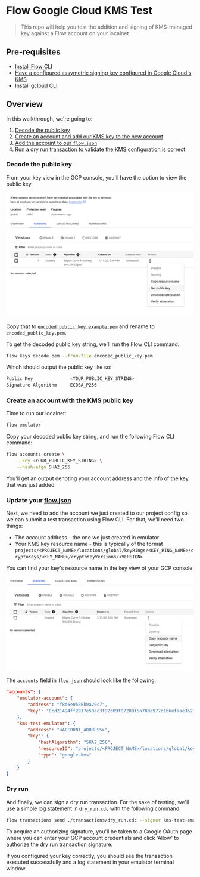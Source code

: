 # Flow Google Cloud KMS Test

> This repo will help you test the addition and signing of KMS-managed key against a Flow account on your localnet

## Pre-requisites

- [Install Flow CLI](https://developers.flow.com/tools/flow-cli/install)
- [Have a configured assymetric signing key configured in Google Cloud's KMS](https://cloud.google.com/kms/docs/create-key#kms-create-symmetric-encrypt-decrypt-console)
- [Install gcloud CLI](https://cloud.google.com/sdk/docs/install)

## Overview

In this walkthrough, we're going to:

1. [Decode the public key](#decode-the-public-key)
1. [Create an account and add our KMS key to the new account](#create-an-account-with-the-kms-public-key)
1. [Add the account to our `flow.json`](#update-your-flowjson)
1. [Run a dry run transaction to validate the KMS configuration is correct](#dry-run)

### Decode the public key

From your key view in the GCP console, you'll have the option to view the public key.

![View Public Key in GCP Console](./resources/public_key.png)

Copy that to [`encoded_public_key.example.pem`](./encoded_public_key.example.pem) and rename to `encoded_public_key.pem`.

To get the decoded public key string, we'll run the Flow CLI command:

```sh
flow keys decode pem --from-file encoded_public_key.pem
```

Which should output the public key like so:

```sh
Public Key              <YOUR_PUBLIC_KEY_STRING>
Signature Algorithm     ECDSA_P256
```

### Create an account with the KMS public key

Time to run our localnet:

```sh
flow emulator
```

Copy your decoded public key string, and run the following Flow CLI command:

```sh
flow accounts create \
    --key <YOUR_PUBLIC_KEY_STRING> \
    --hash-algo SHA2_256
```

You'll get an output denoting your account address and the info of the key that was just added.

### Update your [flow.json](./flow.json)

Next, we need to add the account we just created to our project config so we can submit a test transaction using Flow CLI. For that, we'll need two things:

- The account address - the one we just created in emulator
- Your KMS key resource name - this is typically of the format `projects/<PROJECT_NAME>/locations/global/keyRings/<KEY_RING_NAME>/cryptoKeys/<KEY_NAME>/cryptoKeyVersions/<VERSION>`

You can find your key's resource name in the key view of your GCP console

![Copy resource name](./resources/resource_name.png)

The `accounts` field in [`flow.json`](./flow.json) should look like the following:

```json
"accounts": {
    "emulator-account": {
        "address": "f8d6e0586b0a20c7",
        "key": "8cd21494ff2917e50ac3f92c09f0728df5a78de977d1b6efaae3521ea9960022"
    },
    "kms-test-emulator": {
        "address": "<ACCOUNT_ADDRESS>",
        "key": {
            "hashAlgorithm": "SHA2_256",
            "resourceID": "projects/<PROJECT_NAME>/locations/global/keyRings/<KEY_RING_NAME>/cryptoKeys/<KEY_NAME>/cryptoKeyVersions/1",
            "type": "google-kms"
        }
    }
}
```

### Dry run

And finally, we can sign a dry run transaction. For the sake of testing, we'll use a simple log statement in [`dry_run.cdc`](./transactions/dry_run.cdc) with the following command:

```sh
flow transactions send ./transactions/dry_run.cdc --signer kms-test-emulator
```

To acquire an authorizing signature, you'll be taken to a Google OAuth page where you can enter your GCP account credentials and click 'Allow' to authorize the dry run transaction signature.

If you configured your key correctly, you should see the transaction executed successfully and a log statement in your emulator terminal window.